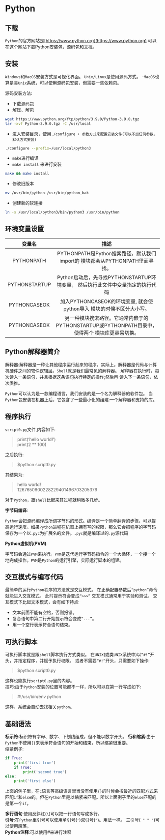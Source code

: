 # Python

## 下载
`Python`的官方网站是[https://www.python.org](https://www.python.org)
可以在这个网站下载Python安装包，源码包和文档。

## 安装
`Windows`和`MacOS`安装方式是可视化界面。
`Unix/Linux`是使用源码方式。 
-`MacOS`也算是类`Unix`系统，可以使用源码包安装，但需要一些依赖包。


源码安装方法:
- 下载源码包
- 解压、解包
```sh
wget https://www.python.org/ftp/python/3.9.0/Python-3.9.0.tgz
tar -xvf Python-3.9.0.tgz -C /usr/local
```
- 进入安装目录，使用`./configure + 参数方式来配置安装文件(可以不加任何参数，默认方式安装)`
```sh
./configure --prefix=/usr/local/python3
```
- `make`进行编译
- `make install` 来进行安装
```sh
make && make install
```
- 修改旧版本
```sh
mv /usr/bin/python /usr/bin/python_bak
```
- 创建新的软连接
```sh
ln -s /usr/local/python3/bin/python3 /usr/bin/python
```

## 环境变量设置
| 变量名 | 描述  | 
| :---: | :---:| 
| PYTHONPATH     |  PYTHONPATH是Python搜索路径，默认我们import的 模块都会从PYTHONPATH里面寻找。 |  
| PYTHONSTARTUP  |  Python启动后，先寻找PYTHONSTARTUP环境变量， 然后执行此文件中变量指定的执行代码 |
| PYTHONCASEOK   |  加入PYTHONCASEOK的环境变量, 就会使python导入 模块的时候不区分大小写。        |
| PYTHONCASEOK   |  另一种模块搜索路径。它通常内嵌于的 PYTHONSTARTUP或PYTHONPATH目录中，使得两个 模块库更容易切换。  |

## Python解释器简介
解释器:解释器是一种让其他程序运行起来的程序。实际上，解释器是代码与计算机硬件之间的软件逻辑层。`Shell`就是我们最常见的解释器。 解释器在执行时，每次读入一条语句，并且根据这条语句执行特定的操作;然后再 读入下一条语句，依次类推。

`Python`可以认为是一款编程语言，我们安装的是一个名为解释器的软件包。 当`Python`包安装在机器上后，它包含了一些最小化的组建:一个解释器和支持的库。


## 程序执行
`script0.py`文件,内容如下:
> print(‘hello world!')   
> print(2 ** 100)    

之后执行:
> $python script0.py

其结果为:
> hello world!  
> 1267650600228229401496703205376

对于`Python`，跟`shell`比起来其过程就稍微多几步。  

**字节码编译**: 

`Python`会把源码编译成所谓字节码的形式。编译是一个简单翻译的步骤，可以提高运行速度。如果`Python`进程在机器上拥有写的权限，那么它会把程序的字节码保存为一个以`.pyc`为扩展名的文件。`.pyc`就是编译过的`.py`源代码

**Python虚拟机(PVM)**:

字节码会通过`PVM`来执行。`PVM`是迭代运行字节码指令的一个大循环，一个接一个地完成操作。`PVM`是`Python`的运行引擎，实际运行脚本的组建。

## 交互模式与编写代码

最简单的运行`Python`程序的方法就是交互模式。 在正确配置参数后`“python”`命令就能进入交互模式。 此时提示符会变成`“>>>”` 交互模式通常用于实验和测试。 交互模式下比起文本模式，会有如下特点:
- 文本前面不能有空格，否则报错。
- 复合语句中第二行开始提示符会变成`“...”`。 
- 用一个空行表示符合语句结束。

## 可执行脚本
可执行脚本就是跟`shell`脚本执行方式类似。 在`UNIX`(或类`UNIX`系统中)以`“#!”`开头，并指定程序，并赋予执行权限。
或者不需要`“#!”`开头，只需要如下操作:
> $python script0.py    

这样也能执行`script0.py`里的内容。   
技巧:由于`Python`安装的位置可能都不一样，所以可以在第一行写成如下:
> #!/usr/bin/env python  

这样，系统会自动去找相关`python`。
 
## 基础语法
**标示符**:标识符有字母、数字、下划线组成，但不能以数字开头。 
**行和缩紧**:由于`Python`不使用`{}`来表示符合语句的开始和结束，所以缩紧很重要。  
缩紧例子:  
```python
if True:
    print('first true') 
    if True:
        print('second true')
else: 
    print('first else')
```
上面的例子里，在`C`语言等高级语言里当没有使用`{}`的时候会按最近的匹配方式来 匹配`if`和`else`的。但在`Python`里是以缩紧来匹配。所以上面例子里的`else`匹配的是第一个`if`。

**多行语句**:使用反斜杠(`\`)可以把一行语句写成多行。   
**引号**:在`Python`里引号可以使用单引号(`'`)双引号(`"`)。用法一样。 三引号(` " " "`)可以使用段落。   
**Python注释**:可以使用#来进行注释   